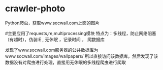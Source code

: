 # crawler-photo
Python爬虫，获取www.socwall.com上面的图片

#主要应用了requests,re,multiprocessing模块
特点为：多线程，防止网络阻塞（有超时），伪装IE , 无休眠 ，记录时间 ， 爬数据库

发现了www.socwall.com服务器的公共数据库为www.socwall.com/images/wallpapers/
所以直接访问该数据库，然后发现了该数据没有对爬虫进行处理，直接用无休眠的多线程爬虫进行爬取
